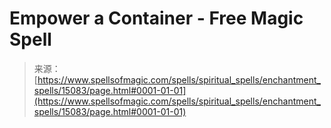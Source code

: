 <!--yml
category: 未分类
date: 2024-06-12 18:54:19
-->

# Empower a Container - Free Magic Spell

> 来源：[https://www.spellsofmagic.com/spells/spiritual_spells/enchantment_spells/15083/page.html#0001-01-01](https://www.spellsofmagic.com/spells/spiritual_spells/enchantment_spells/15083/page.html#0001-01-01)